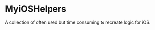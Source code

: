 MyiOSHelpers
============

A collection of often used but time consuming to recreate logic for iOS.
